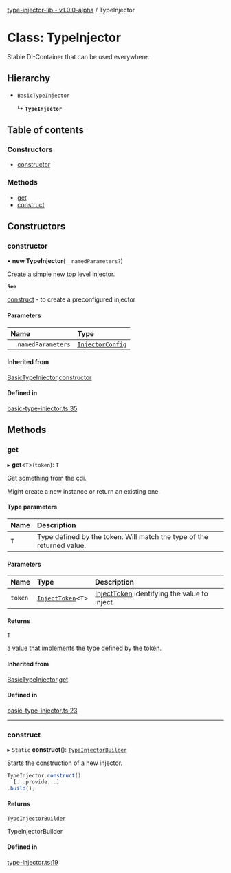 [type-injector-lib - v1.0.0-alpha](../README.md) / TypeInjector

# Class: TypeInjector

Stable DI-Container that can be used everywhere.

## Hierarchy

- [`BasicTypeInjector`](BasicTypeInjector.md)

  ↳ **`TypeInjector`**

## Table of contents

### Constructors

- [constructor](TypeInjector.md#constructor)

### Methods

- [get](TypeInjector.md#get)
- [construct](TypeInjector.md#construct)

## Constructors

### constructor

• **new TypeInjector**(`__namedParameters?`)

Create a simple new top level injector.

**`See`**

[construct](TypeInjector.md#construct) - to create a preconfigured injector

#### Parameters

| Name | Type |
| :------ | :------ |
| `__namedParameters` | [`InjectorConfig`](../interfaces/InjectorConfig.md) |

#### Inherited from

[BasicTypeInjector](BasicTypeInjector.md).[constructor](BasicTypeInjector.md#constructor)

#### Defined in

[basic-type-injector.ts:35](https://github.com/e-hein/type-inject/blob/d186a3a/src/basic-type-injector.ts#L35)

## Methods

### get

▸ **get**<`T`\>(`token`): `T`

Get something from the cdi.

Might create a new instance or return an existing one.

#### Type parameters

| Name | Description |
| :------ | :------ |
| `T` | Type defined by the token. Will match the type of the returned value. |

#### Parameters

| Name | Type | Description |
| :------ | :------ | :------ |
| `token` | [`InjectToken`](../README.md#injecttoken)<`T`\> | [InjectToken](../README.md#injecttoken) identifying the value to inject |

#### Returns

`T`

a value that implements the type defined by the token.

#### Inherited from

[BasicTypeInjector](BasicTypeInjector.md).[get](BasicTypeInjector.md#get)

#### Defined in

[basic-type-injector.ts:23](https://github.com/e-hein/type-inject/blob/d186a3a/src/basic-type-injector.ts#L23)

___

### construct

▸ `Static` **construct**(): [`TypeInjectorBuilder`](TypeInjectorBuilder.md)

Starts the construction of a new injector.

```typescript
TypeInjector.construct()
  [...provide...]
.build();
```

#### Returns

[`TypeInjectorBuilder`](TypeInjectorBuilder.md)

TypeInjectorBuilder

#### Defined in

[type-injector.ts:19](https://github.com/e-hein/type-inject/blob/d186a3a/src/type-injector.ts#L19)
